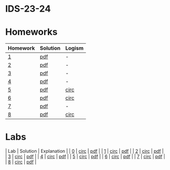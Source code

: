# IDS-23-24

# Homeworks
| Homework | Solution | Logism |
| ------------- | ------------- | ------------- |
| [1](https://github.com/thataruby/IDS-23-24/blob/main/HW/Homework%201%20(4).pdf) | [pdf](https://github.com/thataruby/IDS-23-24/blob/main/HW/HW1_RBN_2306173113_AthazahraNabilaRuby.pdf) | - |
| [2](https://docs.google.com/document/d/1Wv93TwQYfUQ5A_HxZtlhjIlZixOfwH75GQBO8K-fbyw/edit) | [pdf](https://github.com/thataruby/IDS-23-24/blob/main/HW/HW2_RBN_2306173113_AthazahraNabilaRuby.pdf) | - |
| [3](https://docs.google.com/document/d/1pCtDb5kD2b1TjmEJBVQ8MXsotzm0nfnglYoxfqwtbRE/edit) | [pdf](https://github.com/thataruby/IDS-23-24/blob/main/HW/HW3_RBN_2306173113_AthazahraNabilaRuby.pdf) | - |
| [4](https://docs.google.com/document/d/1nCOYdxi-PzeQtXMNUPk2Mq37g-hHOyB2Q8w6t05qBow/edit) | [pdf](https://github.com/thataruby/IDS-23-24/blob/main/HW/HW4_RBN_2306173113_AthazahraNabilaRuby.pdf) | - |
| [5](https://docs.google.com/document/d/1kSe1fDhMzBzn01hyBX_UdhFxvVPS6Z8N-eF6sIh_aeQ/edit) | [pdf](https://github.com/thataruby/IDS-23-24/blob/main/HW/HW5_RBN_2306173113_AthazahraNabilaRuby.pdf) | [circ](https://github.com/thataruby/IDS-23-24/blob/main/HW/HW5_RBN_2306173113_AthazahraNabilaRuby.circ) |
| [6](https://docs.google.com/document/d/1IVhmiuTjxJ101uISuxVo2rJOuLl3nGSDvOFMbPK2IxE/edit) | [pdf](https://github.com/thataruby/IDS-23-24/blob/main/HW/HW6_RBN_2306173113_AthazahraNabilaRuby.pdf) | [circ](https://github.com/thataruby/IDS-23-24/blob/main/HW/HW6_RBN_2306173113_AthazahraNabilaRuby.circ) |
| [7](https://docs.google.com/document/d/19N65tbJSFBKsLgqwx01nnMC012jtxn7QuaKn78iepJM/edit) | [pdf](https://github.com/thataruby/IDS-23-24/blob/main/HW/HW7_RBN_2306173113_AthazahraNabilaRuby.pdf) | - |
| [8](https://docs.google.com/document/d/1dtMDv3xi1DM2Krbf-uPt7QUSA30Rrn-oVwn1h3t-zbI/edit) | [pdf](https://github.com/thataruby/IDS-23-24/blob/main/HW/HW8_RBN_2306173113_AthazahraNabilaRuby.pdf) | [circ](https://github.com/thataruby/IDS-23-24/blob/main/HW/HW8_RBN_2306173113_AthazahraNabilaRuby.circ) |

# Labs
| Lab | Solution | Explanation |
| [0]() | [circ]() | [pdf]() | 
| [1]() | [circ]() | [pdf]() | 
| [2]() | [circ]() | [pdf]() | 
| [3]() | [circ]() | [pdf]() | 
| [4]() | [circ]() | [pdf]() | 
| [5]() | [circ]() | [pdf]() | 
| [6]() | [circ]() | [pdf]() | 
| [7]() | [circ]() | [pdf]() | 
| [8]() | [circ]() | [pdf]() | 

